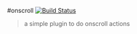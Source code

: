 #onscroll [![Build Status](https://travis-ci.org/Duske/onscroll.svg?branch=master)](https://travis-ci.org/Duske/onscroll)
> a simple plugin to do onscroll actions
